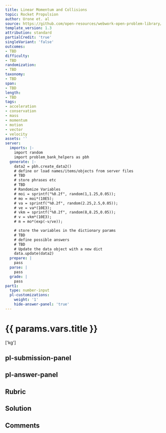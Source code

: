 ```yaml
---
title: Linear Momentum and Collisions
topic: Rocket Propulsion
author: Urone et. al
source: https://github.com/open-resources/webwork-open-problem-library/tree/master/Contrib/BrockPhysics/College_Physics_Urone/8.Linear_Momentum_and_Collisions/8-07.Rocket_Propulsion/NU_U17_08_07_009.pg
template_version: 1.3
attribution: standard
partialCredit: 'true'
singleVariant: 'false'
outcomes:
- TBD
difficulty:
- TBD
randomization:
- TBD
taxonomy:
- TBD
span:
- TBD
length:
- TBD
tags:
- acceleration
- conservation
- mass
- momentum
- motion
- vector
- velocity
assets: ''
server:
  imports: |-
    import random
    import problem_bank_helpers as pbh
  generate: |-
    data2 = pbh.create_data2()
    # define or load names/items/objects from server files
    # TBD
    # store phrases etc
    # TBD
    # Randomize Variables
    # moi = sprintf("%0.2f", random(1,1.25,0.05));
    # mo = moi*(10E5);
    # va = sprintf("%0.2f", random(2.25,2.5,0.05));
    # ve = va*(10E3);
    # vkm = sprintf("%0.2f", random(8,8.25,0.05));
    # v = vkm*(10E3);
    # m = mo*(exp(-v/ve));

    # store the variables in the dictionary params
    # TBD
    # define possible answers
    # TBD
    # Update the data object with a new dict
    data.update(data2)
  prepare: |
    pass
  parse: |
    pass
  grade: |
    pass
part1:
  type: number-input
  pl-customizations:
    weight: '1'
    hide-answer-panel: 'true'
---
```


# {{ params.vars.title }} 

['kg']

## pl-submission-panel 


## pl-answer-panel 


## Rubric 


## Solution 


## Comments 


